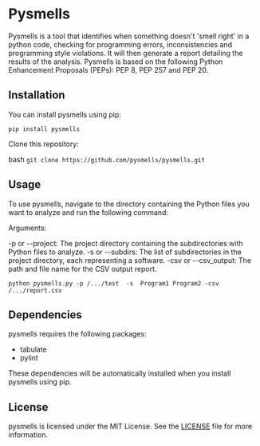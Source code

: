 # Pysmells

Pysmells is a tool that identifies when something doesn't 'smell right' in a python code, checking for programming errors, inconsistencies and programming style violations. It will then generate a report detailing the results of the analysis. Pysmells is based on the following Python Enhancement Proposals (PEPs): PEP 8, PEP 257 and PEP 20.

## Installation

You can install pysmells using pip:

`pip install pysmells`

Clone this repository:

bash `git clone https://github.com/pysmells/pysmells.git`

## Usage

To use pysmells, navigate to the directory containing the Python files you want to analyze and run the following command:

Arguments:

-p or --project: The project directory containing the subdirectories with Python files to analyze.
-s or --subdirs: The list of subdirectories in the project directory, each representing a software.
-csv or --csv_output: The path and file name for the CSV output report.

`python pysmells.py -p /.../test  -s  Program1 Program2 -csv /.../report.csv`

## Dependencies

pysmells requires the following packages:

- tabulate
- pylint

These dependencies will be automatically installed when you install pysmells using pip.

## License

pysmells is licensed under the MIT License. See the [LICENSE](LICENSE) file for more information.
